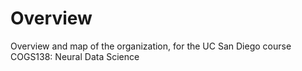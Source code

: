 # Overview
Overview and map of the organization, for the UC San Diego course COGS138: Neural Data Science
